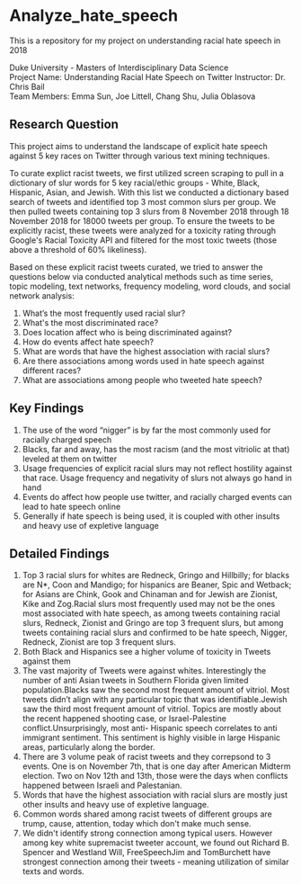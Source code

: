 # Analyze_hate_speech
This is a repository for my project on understanding racial hate speech in 2018

Duke University - Masters of Interdisciplinary Data Science             
Project Name: Understanding Racial Hate Speech on Twitter
Instructor: Dr. Chris Bail                                              
Team Members: Emma Sun, Joe Littell, Chang Shu, Julia Oblasova          

## Research Question
This project aims to understand the landscape of explicit hate speech against 5 key races on Twitter through various text mining techniques.                                                           
                                                                           
To curate explict racist tweets, we first utilized screen scraping to pull in a dictionary of slur words for 5 key racial/ethic groups - White, Black, Hispanic, Asian, and Jewish. With this list we conducted a dictionary based search of tweets and identified top 3 most common slurs per group. We then pulled tweets containing top 3 slurs from 8 November 2018 through 18 November 2018 for 18000 tweets per group. To ensure the tweets to be explicitly racist, these tweets were analyzed 
for a toxicity rating through Google's Racial Toxicity API and filtered for the most toxic tweets (those above a threshold of 60% likeliness).

Based on these explicit racist tweets curated, we tried to answer the questions below via conducted analytical methods such as time series, topic modeling, text networks, frequency modeling, word clouds, and social network analysis:

1. What’s the most frequently used racial slur?
2. What's the most discriminated race?
3. Does location affect who is being discriminated against? 
4. How do events affect hate speech?
5. What are words that have the highest association with racial slurs?
6. Are there associations among words used in hate speech against different races?
7. What are associations among people who tweeted hate speech?
  
## Key Findings
1. The use of the word “nigger” is by far the most commonly used for racially charged speech
2. Blacks, far and away, has the most racism (and the most vitriolic at that) leveled at them on twitter
3. Usage frequencies of explicit racial slurs may not reflect hostility against that race. Usage frequency and negativity of slurs not always go hand in hand
4. Events do affect how people use twitter, and racially charged events can lead to hate speech online
5. Generally if hate speech is being used, it is coupled with other insults and heavy use of expletive language

## Detailed Findings
1. Top 3 racial slurs for whites are Redneck, Gringo and Hillbilly; for blacks are N*, Coon and Mandigo; for hispanics are Beaner, Spic and Wetback; for Asians are Chink, Gook and Chinaman and for Jewish are Zionist, Kike and Zog.Racial slurs most frequently used may not be the ones most associated with hate speech, as among tweets containing racial slurs, Redneck, Zionist and Gringo are top 3 frequent slurs, but among tweets containing racial slurs and confirmed to be hate speech, Nigger, Redneck, Zionist are top 3 frequent slurs.
2. Both Black and Hispanics see a higher volume of toxicity in Tweets against them
3. The vast majority of Tweets were against whites. Interestingly the number of anti Asian tweets in Southern Florida given limited population.Blacks saw the second most frequent amount of vitriol. Most tweets didn’t align with any particular topic that was identifiable.Jewish saw the third most frequent amount of vitriol. Topics are mostly about the recent happened shooting case, or Israel-Palestine conflict.Unsurprisingly, most anti- Hispanic speech correlates to anti immigrant sentiment.
This sentiment is highly visible in large Hispanic areas, particularly along the border.
4. There are 3 volume peak of racist tweets and they correpsond to 3 events. One is on November 7th, that is one day after American Midterm election. Two on Nov 12th and 13th, those were the days when conflicts happened between Israeli and Palestanian. 
5. Words that have the highest association with racial slurs are mostly just other insults and heavy use of expletive language.
6. Common words shared among racist tweets of different groups are trump, cause, attention, today which don't make much sense.
7. We didn't identify strong connection among typical users. However among key white supremacist tweeter account, we found out Richard B. Spencer and Westland Will, FreeSpeechJim and TomBurchett have strongest connection among their tweets - meaning utilization of similar texts and words.






   
